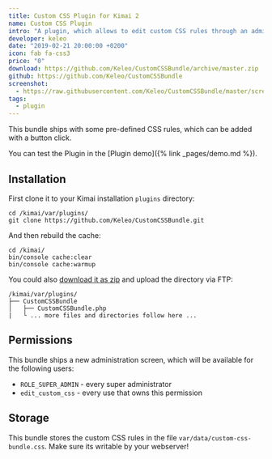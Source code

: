 ```yaml
---
title: Custom CSS Plugin for Kimai 2
name: Custom CSS Plugin
intro: "A plugin, which allows to edit custom CSS rules through an administration screen."
developer: keleo
date: "2019-02-21 20:00:00 +0200"
icon: fab fa-css3
price: "0"
download: https://github.com/Keleo/CustomCSSBundle/archive/master.zip
github: https://github.com/Keleo/CustomCSSBundle
screenshot: 
  - https://raw.githubusercontent.com/Keleo/CustomCSSBundle/master/screenshot.jpg
tags:
  - plugin
---
```


This bundle ships with some pre-defined CSS rules, which can be added with a button click.

You can test the Plugin in the [Plugin demo]({% link _pages/demo.md %}).

## Installation

First clone it to your Kimai installation `plugins` directory:
```
cd /kimai/var/plugins/
git clone https://github.com/Keleo/CustomCSSBundle.git
```

And then rebuild the cache:
```
cd /kimai/
bin/console cache:clear
bin/console cache:warmup
```

You could also [download it as zip](https://github.com/keleo/CustomCSSBundle/archive/master.zip) and upload the directory via FTP:

```
/kimai/var/plugins/
├── CustomCSSBundle
│   ├── CustomCSSBundle.php
|   └ ... more files and directories follow here ...
```

## Permissions

This bundle ships a new administration screen, which will be available for the following users:

- `ROLE_SUPER_ADMIN` - every super administrator
- `edit_custom_css` - every use that owns this permission

## Storage

This bundle stores the custom CSS rules in the file `var/data/custom-css-bundle.css`.
Make sure its writable by your webserver!